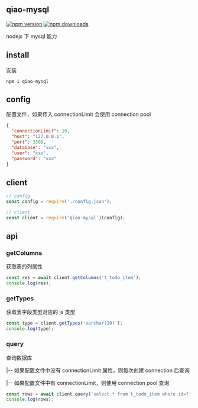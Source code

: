 ## qiao-mysql

[![npm version](https://img.shields.io/npm/v/qiao-mysql.svg?style=flat-square)](https://www.npmjs.org/package/qiao-mysql)
[![npm downloads](https://img.shields.io/npm/dm/qiao-mysql.svg?style=flat-square)](https://npm-stat.com/charts.html?package=qiao-mysql)

nodejs 下 mysql 能力

## install

安装

```shell
npm i qiao-mysql
```

## config

配置文件，如果传入 connectionLimit 会使用 connection pool

```json
{
  "connectionLimit": 10,
  "host": "127.0.0.1",
  "port": 3306,
  "database": "xxx",
  "user": "xxx",
  "password": "xxx"
}
```

## client

```javascript
// config
const config = require('./config.json');

// client
const client = require('qiao-mysql')(config);
```

## api

### getColumns

获取表的列属性

```javascript
const res = await client.getColumns('t_todo_item');
console.log(res);
```

### getTypes

获取表字段类型对应的 js 类型

```javascript
const type = client.getTypes('varchar(10)');
console.log(type);
```

### query

查询数据库

|-- 如果配置文件中没有 connectionLimit 属性，则每次创建 connection 后查询

|-- 如果配置文件中有 connectionLimit，则使用 connection pool 查询

```javascript
const rows = await client.query('select * from t_todo_item where id=?', [8]);
console.log(rows);
```
